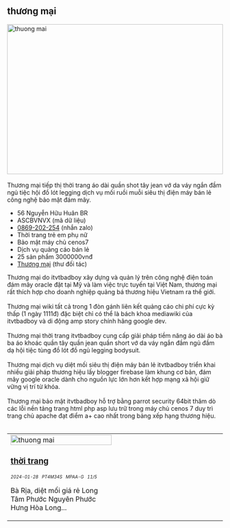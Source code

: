 <div class="FAQPage Table">
	<div class="Question cssSelector" id="#diệt-mối-giá-rẻ-br">
		<h2 class="name">thương mại</h2>
		<div class="Answer">
			<p class="text">
				<img src="https://wiki.thuongmai.blog/images/thuong-mai.jpg" width="100%" height="350px" alt="thuong mai"/><br><br>
				Thương mại tiếp thị thời trang áo dài quần shot tây jean vớ da váy ngắn đầm ngủ tiệc hội đồ lót legging dịch vụ mối ruồi muỗi siêu thị điện máy bán lẻ công nghệ bảo mật đám mây.
				<ul>
					<li>56 Nguyễn Hữu Huân BR</li>
					<li>ASCBVNVX (mã dữ liệu)</li>
					<li><a href="https://zalo.me/869202254" title="thương mại" target="_blank">0869-202-254</a> (nhắn zalo)</li>
					<li>Thời trang trẻ em phụ nữ</li>
					<li>Bảo mật máy chủ cenos7</li>
					<li>Dịch vụ quảng cáo bán lẻ</li>
					<li>25 sản phẩm 3000000vnđ</li>
					<li><a href="mailto:thuongmaibrvt@gmail.com" title="thương mại" target="_blank">Thương mại</a> (thư đối tác)</li>
				</ul>
				Thương mại do itvtbadboy xây dựng và quản lý trên công nghệ điện toán đám mây oracle đặt tại Mỹ và làm việc trực tuyến tại Việt Nam, thương mại rất thích hợp cho doanh nghiệp quảng bá thương hiệu Vietnam ra thế giới.<br><br>
				Thương mại wiki tất cả trong 1 đòn gánh liên kết quảng cáo chi phí cực kỳ thấp (1 ngày 1111đ) đặc biệt chỉ có thể là bách khoa mediawiki của itvtbadboy và di động amp story chính hãng google dev.<br><br>
				Thương mại thời trang itvtbadboy cung cấp giải pháp tiềm năng áo dài áo bà ba áo khoác quần tây quần jean quần short vớ da váy ngắn đầm ngủ đầm dạ hội tiệc tùng đồ lót đồ ngủ legging bodysuit.<br><br>
				Thương mại dịch vụ diệt mối siêu thị điện máy bán lẻ itvtbadboy triển khai nhiều giải pháp thương hiệu lấy blogger firebase làm khung cơ bản, đám mây google oracle dành cho nguồn lực lớn hơn kết hợp mạng xã hội giữ vững vị trí từ khóa.<br><br>
				Thương mại bảo mật itvtbadboy hỗ trợ bằng parrot security 64bit thăm dò các lỗi nền tảng trang html php asp lưu trữ trong máy chủ cenos 7 duy trì trang chủ apache đạt điểm a+ cao nhất trong bảng xếp hạng thương hiệu.<br><br>
				<table style="width: 100%;">
					<tr>
						<td style="width: 50%;">
							<a href="https://www.youtube.com/watch?feature=player_embedded&v=GGJsMHsCbUI" title="thương mại" target="_blank">
								<img class="image" src="https://wiki.thuongmai.blog/images/thoitrang/thoi-trang.jpg" width="100%;" alt="thuong mai"/>
							</a>
							<h3><a href="https://www.thuongmai.blog" title="thương mại" target="_blank">thời trang</a></h3>
							<div style="font-size: 10px;"><i>2024-01-28</i> &nbsp; <i>PT4M34S</i> &nbsp; <i>MPAA-G</i> &nbsp; <i>11/5</i></div>
							<p>Bà Rịa, diệt mối giá rẻ Long Tâm Phước Nguyên Phước Hưng Hòa Long...</p>
						</td>
						<td style="width: 50%;"></td>
					</tr>
				</table>
			</p>
		</div>
	</div>
</div>
